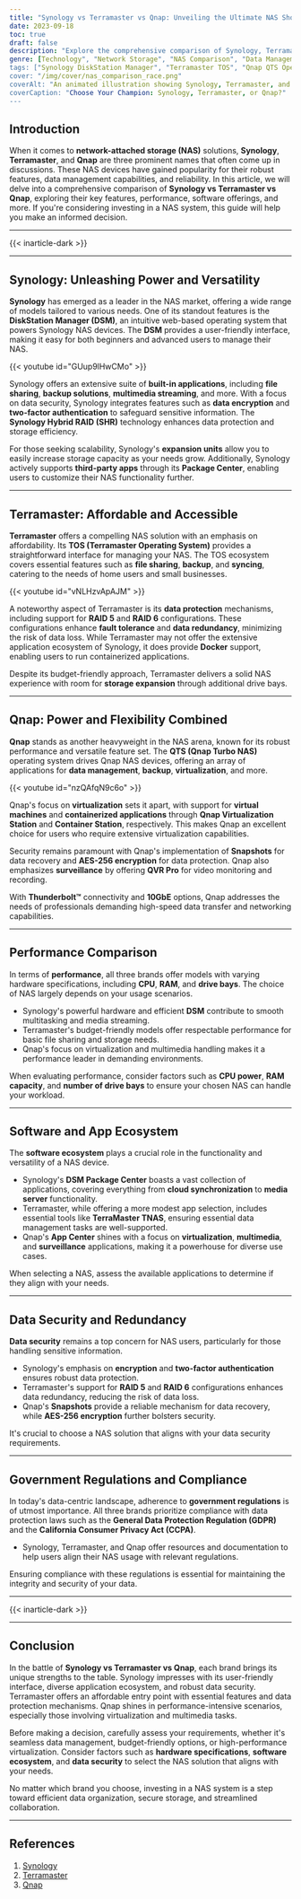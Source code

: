 ```yaml
---
title: "Synology vs Terramaster vs Qnap: Unveiling the Ultimate NAS Showdown"
date: 2023-09-18
toc: true
draft: false
description: "Explore the comprehensive comparison of Synology, Terramaster, and Qnap NAS systems, uncovering their features, performance, and data security."
genre: [Technology", "Network Storage", "NAS Comparison", "Data Management", "Tech Reviews", "Network Solutions", "Hardware", "Data Security", "Storage Solutions", "IT Infrastructure"]
tags: ["Synology DiskStation Manager", "Terramaster TOS", "Qnap QTS Operating System", "NAS Performance Factors", "Synology DSM Multitasking", "Qnap Virtualization Performance", "NAS Software Ecosystem", "Synology DSM Package Center Apps", "Qnap App Center Virtualization", "NAS Data Security", "Synology", "Terramaster", "Qnap", "NAS Comparison", "Data Management", "Performance", "Data Security", "Software Ecosystem", "Virtualization", "Affordable NAS", "Data Redundancy", "RAID Configurations", "Compliance", "GDPR", "California Consumer Privacy Act", "Network-Attached Storage", "Tech Review", "Storage Solutions", "Multimedia Handling", "Data Protection"]
cover: "/img/cover/nas_comparison_race.png"
coverAlt: "An animated illustration showing Synology, Terramaster, and Qnap NAS devices competing in a friendly race."
coverCaption: "Choose Your Champion: Synology, Terramaster, or Qnap?"
---
```

## Introduction

When it comes to **network-attached storage (NAS)** solutions, **Synology**, **Terramaster**, and **Qnap** are three prominent names that often come up in discussions. These NAS devices have gained popularity for their robust features, data management capabilities, and reliability. In this article, we will delve into a comprehensive comparison of **Synology vs Terramaster vs Qnap**, exploring their key features, performance, software offerings, and more. If you're considering investing in a NAS system, this guide will help you make an informed decision.

______
{{< inarticle-dark >}}
______

## Synology: Unleashing Power and Versatility

**Synology** has emerged as a leader in the NAS market, offering a wide range of models tailored to various needs. One of its standout features is the **DiskStation Manager (DSM)**, an intuitive web-based operating system that powers Synology NAS devices. The **DSM** provides a user-friendly interface, making it easy for both beginners and advanced users to manage their NAS.

{{< youtube id="GUup9lHwCMo" >}}

Synology offers an extensive suite of **built-in applications**, including **file sharing**, **backup solutions**, **multimedia streaming**, and more. With a focus on data security, Synology integrates features such as **data encryption** and **two-factor authentication** to safeguard sensitive information. The **Synology Hybrid RAID (SHR)** technology enhances data protection and storage efficiency.

For those seeking scalability, Synology's **expansion units** allow you to easily increase storage capacity as your needs grow. Additionally, Synology actively supports **third-party apps** through its **Package Center**, enabling users to customize their NAS functionality further.

______

## Terramaster: Affordable and Accessible

**Terramaster** offers a compelling NAS solution with an emphasis on affordability. Its **TOS (Terramaster Operating System)** provides a straightforward interface for managing your NAS. The TOS ecosystem covers essential features such as **file sharing**, **backup**, and **syncing**, catering to the needs of home users and small businesses.

{{< youtube id="vNLHzvApAJM" >}}

A noteworthy aspect of Terramaster is its **data protection** mechanisms, including support for **RAID 5** and **RAID 6** configurations. These configurations enhance **fault tolerance** and **data redundancy**, minimizing the risk of data loss. While Terramaster may not offer the extensive application ecosystem of Synology, it does provide **Docker** support, enabling users to run containerized applications.

Despite its budget-friendly approach, Terramaster delivers a solid NAS experience with room for **storage expansion** through additional drive bays.

______

## Qnap: Power and Flexibility Combined

**Qnap** stands as another heavyweight in the NAS arena, known for its robust performance and versatile feature set. The **QTS (Qnap Turbo NAS)** operating system drives Qnap NAS devices, offering an array of applications for **data management**, **backup**, **virtualization**, and more.

{{< youtube id="nzQAfqN9c6o" >}}

Qnap's focus on **virtualization** sets it apart, with support for **virtual machines** and **containerized applications** through **Qnap Virtualization Station** and **Container Station**, respectively. This makes Qnap an excellent choice for users who require extensive virtualization capabilities.

Security remains paramount with Qnap's implementation of **Snapshots** for data recovery and **AES-256 encryption** for data protection. Qnap also emphasizes **surveillance** by offering **QVR Pro** for video monitoring and recording.

With **Thunderbolt™** connectivity and **10GbE** options, Qnap addresses the needs of professionals demanding high-speed data transfer and networking capabilities.

______

## Performance Comparison

In terms of **performance**, all three brands offer models with varying hardware specifications, including **CPU**, **RAM**, and **drive bays**. The choice of NAS largely depends on your usage scenarios.

- Synology's powerful hardware and efficient **DSM** contribute to smooth multitasking and media streaming.
- Terramaster's budget-friendly models offer respectable performance for basic file sharing and storage needs.
- Qnap's focus on virtualization and multimedia handling makes it a performance leader in demanding environments.

When evaluating performance, consider factors such as **CPU power**, **RAM capacity**, and **number of drive bays** to ensure your chosen NAS can handle your workload.

______

## Software and App Ecosystem

The **software ecosystem** plays a crucial role in the functionality and versatility of a NAS device.

- Synology's **DSM Package Center** boasts a vast collection of applications, covering everything from **cloud synchronization** to **media server** functionality.
- Terramaster, while offering a more modest app selection, includes essential tools like **TerraMaster TNAS**, ensuring essential data management tasks are well-supported.
- Qnap's **App Center** shines with a focus on **virtualization**, **multimedia**, and **surveillance** applications, making it a powerhouse for diverse use cases.

When selecting a NAS, assess the available applications to determine if they align with your needs.

______

## Data Security and Redundancy

**Data security** remains a top concern for NAS users, particularly for those handling sensitive information.

- Synology's emphasis on **encryption** and **two-factor authentication** ensures robust data protection.
- Terramaster's support for **RAID 5** and **RAID 6** configurations enhances data redundancy, reducing the risk of data loss.
- Qnap's **Snapshots** provide a reliable mechanism for data recovery, while **AES-256 encryption** further bolsters security.

It's crucial to choose a NAS solution that aligns with your data security requirements.

______

## Government Regulations and Compliance

In today's data-centric landscape, adherence to **government regulations** is of utmost importance. All three brands prioritize compliance with data protection laws such as the **General Data Protection Regulation (GDPR)** and the **California Consumer Privacy Act (CCPA)**.

- Synology, Terramaster, and Qnap offer resources and documentation to help users align their NAS usage with relevant regulations.

Ensuring compliance with these regulations is essential for maintaining the integrity and security of your data.

______
{{< inarticle-dark >}}
______

## Conclusion

In the battle of **Synology vs Terramaster vs Qnap**, each brand brings its unique strengths to the table. Synology impresses with its user-friendly interface, diverse application ecosystem, and robust data security. Terramaster offers an affordable entry point with essential features and data protection mechanisms. Qnap shines in performance-intensive scenarios, especially those involving virtualization and multimedia tasks.

Before making a decision, carefully assess your requirements, whether it's seamless data management, budget-friendly options, or high-performance virtualization. Consider factors such as **hardware specifications**, **software ecosystem**, and **data security** to select the NAS solution that aligns with your needs.

No matter which brand you choose, investing in a NAS system is a step toward efficient data organization, secure storage, and streamlined collaboration.

______

## References

1. [Synology](https://www.synology.com/en-us)
2. [Terramaster](https://www.terra-master.com/us/)
3. [Qnap](https://www.qnap.com/en-us)